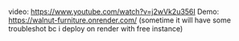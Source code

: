 video: https://www.youtube.com/watch?v=j2wVk2u356I
Demo: https://walnut-furniture.onrender.com/ (sometime it will have some troubleshot bc i deploy on render with free instance)
